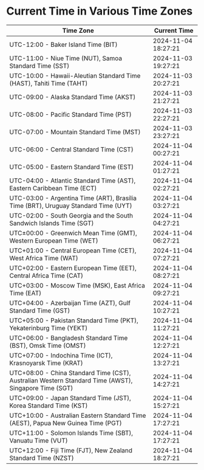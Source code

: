 # Current Time in Various Time Zones

| Time Zone | Current Time |
|-----------|--------------|
| UTC-12:00 - Baker Island Time (BIT) | 2024-11-04 18:27:21 |
| UTC-11:00 - Niue Time (NUT), Samoa Standard Time (SST) | 2024-11-03 19:27:21 |
| UTC-10:00 - Hawaii-Aleutian Standard Time (HAST), Tahiti Time (TAHT) | 2024-11-03 20:27:21 |
| UTC-09:00 - Alaska Standard Time (AKST) | 2024-11-03 21:27:21 |
| UTC-08:00 - Pacific Standard Time (PST) | 2024-11-03 22:27:21 |
| UTC-07:00 - Mountain Standard Time (MST) | 2024-11-03 23:27:21 |
| UTC-06:00 - Central Standard Time (CST) | 2024-11-04 00:27:21 |
| UTC-05:00 - Eastern Standard Time (EST) | 2024-11-04 01:27:21 |
| UTC-04:00 - Atlantic Standard Time (AST), Eastern Caribbean Time (ECT) | 2024-11-04 02:27:21 |
| UTC-03:00 - Argentina Time (ART), Brasília Time (BRT), Uruguay Standard Time (UYT) | 2024-11-04 03:27:21 |
| UTC-02:00 - South Georgia and the South Sandwich Islands Time (SGT) | 2024-11-04 04:27:21 |
| UTC±00:00 - Greenwich Mean Time (GMT), Western European Time (WET) | 2024-11-04 06:27:21 |
| UTC+01:00 - Central European Time (CET), West Africa Time (WAT) | 2024-11-04 07:27:21 |
| UTC+02:00 - Eastern European Time (EET), Central Africa Time (CAT) | 2024-11-04 08:27:21 |
| UTC+03:00 - Moscow Time (MSK), East Africa Time (EAT) | 2024-11-04 09:27:21 |
| UTC+04:00 - Azerbaijan Time (AZT), Gulf Standard Time (GST) | 2024-11-04 10:27:21 |
| UTC+05:00 - Pakistan Standard Time (PKT), Yekaterinburg Time (YEKT) | 2024-11-04 11:27:21 |
| UTC+06:00 - Bangladesh Standard Time (BST), Omsk Time (OMST) | 2024-11-04 12:27:21 |
| UTC+07:00 - Indochina Time (ICT), Krasnoyarsk Time (KRAT) | 2024-11-04 13:27:21 |
| UTC+08:00 - China Standard Time (CST), Australian Western Standard Time (AWST), Singapore Time (SGT) | 2024-11-04 14:27:21 |
| UTC+09:00 - Japan Standard Time (JST), Korea Standard Time (KST) | 2024-11-04 15:27:21 |
| UTC+10:00 - Australian Eastern Standard Time (AEST), Papua New Guinea Time (PGT) | 2024-11-04 17:27:21 |
| UTC+11:00 - Solomon Islands Time (SBT), Vanuatu Time (VUT) | 2024-11-04 17:27:21 |
| UTC+12:00 - Fiji Time (FJT), New Zealand Standard Time (NZST) | 2024-11-04 18:27:21 |
